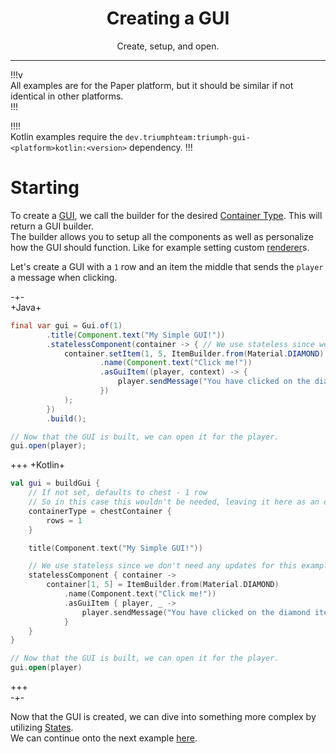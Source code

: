 <center><h1>Creating a GUI</h1></center>
<center><p>Create, setup, and open.</p></center>

---

!!!v  
All examples are for the Paper platform, but it should be similar if not identical in other platforms.  
!!!

!!!!  
Kotlin examples require the `dev.triumphteam:triumph-gui-<platform>kotlin:<version>` dependency.
!!!

# Starting

To create a [GUI](/gui), we call the builder for the desired [Container Type](/container-type). This will return a GUI
builder.  
The builder allows you to setup all the components as well as personalize how the GUI should function. Like for example
setting custom [renderer](/renderer)s.

Let's create a GUI with a `1` row and an item the middle that sends the `player` a message when clicking.

-+-  
+Java+  

```java
final var gui = Gui.of(1)
        .title(Component.text("My Simple GUI!"))
        .statelessComponent(container -> { // We use stateless since we don't need any updates for this example
            container.setItem(1, 5, ItemBuilder.from(Material.DIAMOND)
                    .name(Component.text("Click me!"))
                    .asGuiItem((player, context) -> {
                        player.sendMessage("You have clicked on the diamond item!");
                    })
            );
        })
        .build();

// Now that the GUI is built, we can open it for the player.
gui.open(player);
```
+++
+Kotlin+  
```kotlin
val gui = buildGui {
    // If not set, defaults to chest - 1 row
    // So in this case this wouldn't be needed, leaving it here as an example
    containerType = chestContainer {
        rows = 1
    }

    title(Component.text("My Simple GUI!"))

    // We use stateless since we don't need any updates for this example
    statelessComponent { container ->
        container[1, 5] = ItemBuilder.from(Material.DIAMOND)
            .name(Component.text("Click me!"))
            .asGuiItem { player, _ ->
                player.sendMessage("You have clicked on the diamond item!")
            }
    }
}

// Now that the GUI is built, we can open it for the player.
gui.open(player)
```
+++  
-+-  

Now that the GUI is created, we can dive into something more complex by utilizing [States](/states).  
We can continue onto the next example [here](/using-states).
